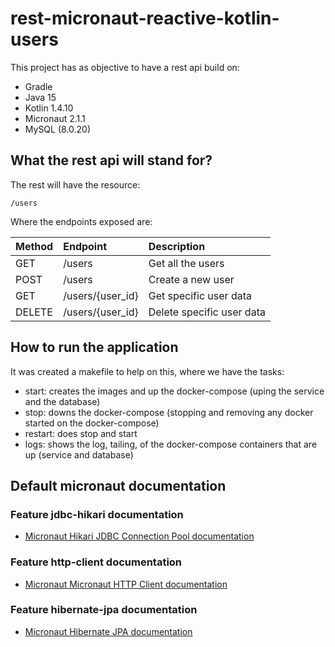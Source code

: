 # rest-micronaut-reactive-kotlin-users

This project has as objective to have a rest api build on:

- Gradle
- Java 15
- Kotlin 1.4.10
- Micronaut 2.1.1
- MySQL (8.0.20)

## What the rest api will stand for?

The rest will have the resource:

```
/users
```

Where the endpoints exposed are:

| Method | Endpoint | Description  |
| ---    |:------- |:-----|
|GET| /users | Get all the users |
|POST| /users | Create a new user |
|GET| /users/{user_id} | Get specific user data |
|DELETE| /users/{user_id} | Delete specific user data |

## How to run the application

It was created a makefile to help on this, where we have the tasks:

- start: creates the images and up the docker-compose (uping the service and the database)
- stop: downs the docker-compose (stopping and removing any docker started on the docker-compose)
- restart: does stop and start
- logs: shows the log, tailing, of the docker-compose containers that are up (service and database)

## Default micronaut documentation

### Feature jdbc-hikari documentation

- [Micronaut Hikari JDBC Connection Pool documentation](https://micronaut-projects.github.io/micronaut-sql/latest/guide/index.html#jdbc)

### Feature http-client documentation

- [Micronaut Micronaut HTTP Client documentation](https://docs.micronaut.io/latest/guide/index.html#httpClient)

### Feature hibernate-jpa documentation

- [Micronaut Hibernate JPA documentation](https://micronaut-projects.github.io/micronaut-sql/latest/guide/index.html#hibernate)

